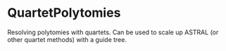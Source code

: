 # QuartetPolytomies
Resolving polytomies with quartets. Can be used to scale up ASTRAL (or other quartet methods) with a guide tree.
